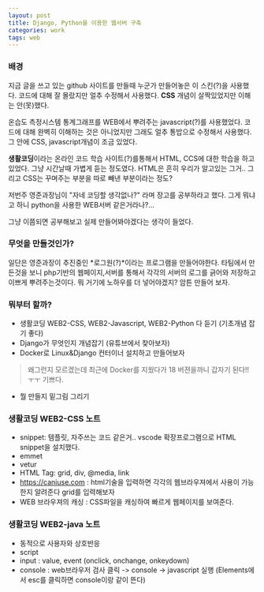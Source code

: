 ```yaml
---
layout: post
title: Django, Python을 이용한 웹서버 구축
categories: work
tags: web
---
```

### 배경

지금 글을 쓰고 있는 github 사이트를 만들때 누군가 만들어놓은 이 스킨(?)을 사용했다. 코드에 대해 잘 몰랐지만 얼추 수정해서 사용했다. **CSS** 개념이 살짝있었지만 이해는 안(못)했다.

온습도 측정시스템 통계그래프를 WEB에서 뿌려주는 javascript(?)를 사용했었다. 코드에 대해 완벽히 이해하는 것은 아니었지만 그래도 얼추 통밥으로 수정해서 사용했다. 그 안에 CSS, javascript개념이 조금 있었다. 

**생활코딩**이라는 온라인 코드 학습 사이트(?)를통해서 HTML, CCS에 대한 학습을 하고 있었다. 그냥 시간날때 가볍게 듣는 정도였다. HTML은 흔히 우리가 알고있는 그거.. 그리고 CSS는 꾸며주는 부분을 따로 빼낸 부분이라는 정도?

저번주 영준과장님이 "자네 코딩할 생각없나?" 라며 장고를 공부하라고 했다. 그게 뭐냐고 하니 python을 사용한 WEB서버 같은거라나?...

그냥 이쯤되면 공부해보고 실제 만들어봐야겠다는 생각이 들었다.

### 무엇을 만들것인가?

일단은 영준과장이 추진중인 *로그원(?)*이라는 프로그램을 만들어야한다. 타팀에서 만든것을 보니 php기반의 웹페이지,서버를 통해서 각각의 서버의 로그를 긁어와 저장하고 이쁘게 뿌려주는것이다. 뭐 거기에 노하우를 더 넣어야겠지? 암튼 만들어 보자.

### 뭐부터 할까?

- 생활코딩 WEB2-CSS, WEB2-Javascript, WEB2-Python 다 듣기 (기초개념 잡기 좋다)
- Django가 무엇인지 개념잡기 (유튜브에서 찾아보자)
- Docker로 Linux&Django 컨터이너 설치하고 만들어보자
> 왜그런지 모르겠는데 최근에 Docker를 지웠다가 18 버젼을까니 갑자기 된다!! ㅜㅜ 기쁘다.
- 뭘 만들지 밑그림 그리기

### 생활코딩 WEB2-CSS 노트

- snippet: 템플릿, 자주쓰는 코드 같은거.. vscode 확장프로그램으로 HTML snippet을 설치했다.
- emmet
- vetur
- HTML Tag: grid, div, @media, link
- https://caniuse.com : html기술을 입력하면 각각의 웹브라우져에서 사용이 가능한지 알려준다 grid를 입력해보자
- WEB 브라우져의 캐싱 : CSS파일을 캐싱하여 빠르게 웹페이지를 보여준다.

### 생활코딩 WEB2-java 노트

- 동적으로 사용자와 상호반응
- script
- input : value, event (onclick, onchange, onkeydown)
- console : web브라우저 검사 클릭 -> console -> javascript 실행 (Elements에서 esc를 클릭하면 console이랑 같이 뜬다)